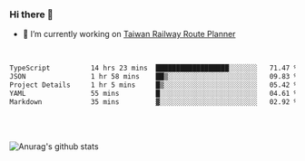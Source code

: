 ### Hi there 👋

- 🔭 I’m currently working on [Taiwan Railway Route Planner](https://github.com/Taiwan-Railway-Route-Planner)

<br/>

<!--START_SECTION:waka-->

```txt
TypeScript          14 hrs 23 mins  ██████████████████░░░░░░░   71.47 %
JSON                1 hr 58 mins    ██▒░░░░░░░░░░░░░░░░░░░░░░   09.83 %
Project Details     1 hr 5 mins     █▒░░░░░░░░░░░░░░░░░░░░░░░   05.42 %
YAML                55 mins         █░░░░░░░░░░░░░░░░░░░░░░░░   04.61 %
Markdown            35 mins         ▓░░░░░░░░░░░░░░░░░░░░░░░░   02.92 %
```

<!--END_SECTION:waka-->

<br/>
<br/>

![Anurag's github stats](https://github-readme-stats.vercel.app/api?username=DepickereSven&show_icons=true&theme=tokyonight)



<!--
**DepickereSven/DepickereSven** is a ✨ _special_ ✨ repository because its `README.md` (this file) appears on your GitHub profile.

Here are some ideas to get you started:

- 🔭 I’m currently working on ...
- 🌱 I’m currently learning ...
- 👯 I’m looking to collaborate on ...
- 🤔 I’m looking for help with ...
- 💬 Ask me about ...
- 📫 How to reach me: ...
- 😄 Pronouns: ...
- ⚡ Fun fact: ...
-->
